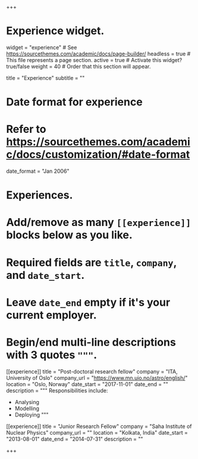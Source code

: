 +++
# Experience widget.
widget = "experience"  # See https://sourcethemes.com/academic/docs/page-builder/
headless = true  # This file represents a page section.
active = true  # Activate this widget? true/false
weight = 40  # Order that this section will appear.

title = "Experience"
subtitle = ""

# Date format for experience
#   Refer to https://sourcethemes.com/academic/docs/customization/#date-format
date_format = "Jan 2006"

# Experiences.
#   Add/remove as many `[[experience]]` blocks below as you like.
#   Required fields are `title`, `company`, and `date_start`.
#   Leave `date_end` empty if it's your current employer.
#   Begin/end multi-line descriptions with 3 quotes `"""`.
[[experience]]
  title = "Post-doctoral research fellow"
  company = "ITA, University of Oslo"
  company_url = "https://www.mn.uio.no/astro/english/"
  location = "Oslo, Norway"
  date_start = "2017-11-01"
  date_end = ""
  description = """
  Responsibilities include:
  
  * Analysing
  * Modelling
  * Deploying
  """

[[experience]]
  title = "Junior Research Fellow"
  company = "Saha Institute of Nuclear Physics"
  company_url = ""
  location = "Kolkata, India"
  date_start = "2013-08-01"
  date_end = "2014-07-31"
  description = ""

+++

